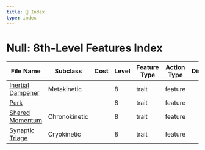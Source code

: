 ```yaml
---
title: 📑 Index
type: index
---
```


# Null: 8th-Level Features Index

| File Name                                   | Subclass      | Cost | Level | Feature Type | Action Type | Distance | Target |
| ------------------------------------------- | ------------- | ---- | ----- | ------------ | ----------- | -------- | ------ |
| [Inertial Dampener](../Inertial%20Dampener) | Metakinetic   |      | 8     | trait        | feature     |          |        |
| [Perk](../Perk)                             |               |      | 8     | trait        | feature     |          |        |
| [Shared Momentum](../Shared%20Momentum)     | Chronokinetic |      | 8     | trait        | feature     |          |        |
| [Synaptic Triage](../Synaptic%20Triage)     | Cryokinetic   |      | 8     | trait        | feature     |          |        |
